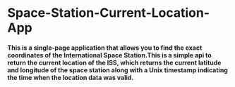 # Space-Station-Current-Location-App
#### This is a single-page application that allows you to find the exact coordinates of the International Space Station.This is a simple api to return the current location of the ISS, which returns the current latitude and longitude of the space station along with a Unix timestamp indicating the time when the location data was valid.
